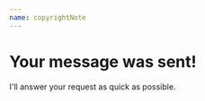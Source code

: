 ```yaml
---
name: copyrightNote
---
```


# Your message was sent!

I'll answer your request as quick as possible.
